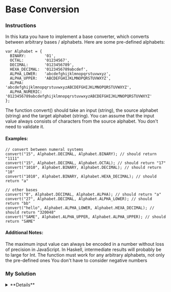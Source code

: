 # Base Conversion

### Instructions

In this kata you have to implement a base converter, which converts between arbitrary bases / alphabets. Here are some pre-defined alphabets:

```
var Alphabet = {
  BINARY:        '01',
  OCTAL:         '01234567',
  DECIMAL:       '0123456789',
  HEXA_DECIMAL:  '0123456789abcdef',
  ALPHA_LOWER:   'abcdefghijklmnopqrstuvwxyz',
  ALPHA_UPPER:   'ABCDEFGHIJKLMNOPQRSTUVWXYZ',
  ALPHA:         'abcdefghijklmnopqrstuvwxyzABCDEFGHIJKLMNOPQRSTUVWXYZ',
  ALPHA_NUMERIC: '0123456789abcdefghijklmnopqrstuvwxyzABCDEFGHIJKLMNOPQRSTUVWXYZ'
};
```

The function convert() should take an input (string), the source alphabet (string) and the target alphabet (string). You can assume that the input value always consists of characters from the source alphabet. You don't need to validate it.

#### Examples:

```
// convert between numeral systems
convert("15", Alphabet.DECIMAL, Alphabet.BINARY); // should return "1111"
convert("15", Alphabet.DECIMAL, Alphabet.OCTAL); // should return "17"
convert("1010", Alphabet.BINARY, Alphabet.DECIMAL); // should return "10"
convert("1010", Alphabet.BINARY, Alphabet.HEXA_DECIMAL); // should return "a"

// other bases
convert("0", Alphabet.DECIMAL, Alphabet.ALPHA); // should return "a"
convert("27", Alphabet.DECIMAL, Alphabet.ALPHA_LOWER); // should return "bb"
convert("hello", Alphabet.ALPHA_LOWER, Alphabet.HEXA_DECIMAL); // should return "320048"
convert("SAME", Alphabet.ALPHA_UPPER, Alphabet.ALPHA_UPPER); // should return "SAME"
```

#### Additional Notes:

The maximum input value can always be encoded in a number without loss of precision in JavaScript. In Haskell, intermediate results will probably be to large for Int.
The function must work for any arbitrary alphabets, not only the pre-defined ones
You don't have to consider negative numbers

### My Solution

<details>
  <summary>**Details**</summary>
  <p>
```js
function convert(input, source, target) {

  if(source === target){
    return input;
  }

  let decimal = input.split('').reduce(function(result, value){ return (result + source.indexOf(value)) * source.length; }, 0) / source.length;

  let result = convertBase('', decimal);
  
  function convertBase(result, decimal){

    if(target.length > decimal) {
      return target[Math.floor(decimal)].concat(result);
    }
    result=target[Math.floor(decimal % target.length)].concat(result);
    decimal = Math.floor(decimal / target.length);
    return convertBase(result, decimal, target);
  }
  
  return result;
}
```
  </p>
</details>
